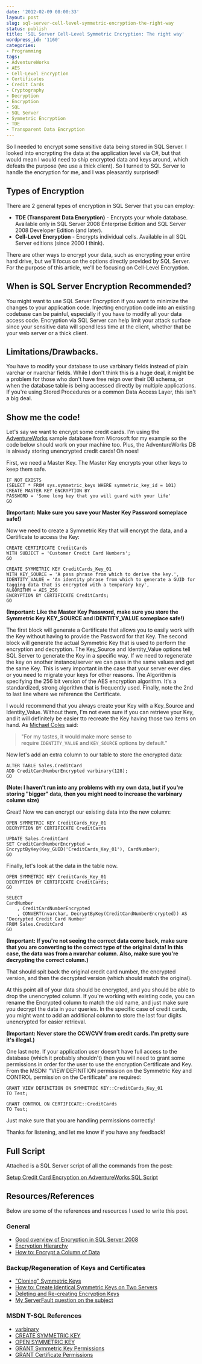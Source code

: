 ```yaml
---
date: '2012-02-09 08:00:33'
layout: post
slug: sql-server-cell-level-symmetric-encryption-the-right-way
status: publish
title: 'SQL Server Cell-Level Symmetric Encryption: The right way'
wordpress_id: '1160'
categories:
- Programming
tags:
- AdventureWorks
- AES
- Cell-Level Encryption
- Certificates
- Credit Cards
- Cryptography
- Decryption
- Encryption
- SQL
- SQL Server
- Symmetric Encryption
- TDE
- Transparent Data Encryption
---
```


So I needed to encrypt some sensitive data being stored in SQL Server. I looked into encrypting the data at the application level via C#, but that would mean I would need to ship encrypted data and keys around, which defeats the purpose (we use a thick client). So I turned to SQL Server to handle the encryption for me, and I was pleasantly surprised!

## Types of Encryption

There are 2 general types of encryption in SQL Server that you can employ:

- **TDE (Transparent Data Encryption)** - Encrypts your whole database. Available only in SQL Server 2008 Enterprise Edition and SQL Server 2008 Developer Edition (and later).
- **Cell-Level Encryption** - Encrypts individual cells. Available in all SQL Server editions (since 2000 I think).

There are other ways to encrypt your data, such as encrypting your entire hard drive, but we'll focus on the options directly provided by SQL Server. For the purpose of this article, we'll be focusing on Cell-Level Encryption.

## When is SQL Server Encryption Recommended?

You might want to use SQL Server Encryption if you want to minimize the changes to your application code. Injecting encryption code into an existing codebase can be painful, especially if you have to modify all your data access code. Encryption via SQL Server can help limit your attack surface since your sensitive data will spend less time at the client, whether that be your web server or a thick client.

## Limitations/Drawbacks.

You have to modify your database to use varbinary fields instead of plain varchar or nvarchar fields. While I don't think this is a huge deal, it might be a problem for those who don't have free reign over their DB schema, or when the database table is being accessed directly by multiple applications. If you're using Stored Procedures or a common Data Access Layer, this isn't a big deal.

## Show me the code!

Let's say we want to encrypt some credit cards. I'm using the [AdventureWorks](http://msftdbprodsamples.codeplex.com/) sample database from Microsoft for my example so the code below should work on your machine too. Plus, the AdventureWorks DB is already storing unencrypted credit cards! Oh noes!

First, we need a Master Key. The Master Key encrypts your other keys to keep them safe.

    IF NOT EXISTS
    (SELECT * FROM sys.symmetric_keys WHERE symmetric_key_id = 101)
    CREATE MASTER KEY ENCRYPTION BY
    PASSWORD = 'Some long key that you will guard with your life'
    GO

**(Important: Make sure you save your Master Key Password someplace safe!)**

Now we need to create a Symmetric Key that will encrypt the data, and a Certificate to access the Key:

    CREATE CERTIFICATE CreditCards
    WITH SUBJECT = 'Customer Credit Card Numbers';
    GO
    
    CREATE SYMMETRIC KEY CreditCards_Key_01
    WITH KEY_SOURCE = 'A pass phrase from which to derive the key.',
    IDENTITY_VALUE = 'An identity phrase from which to generate a GUID for tagging data that is encrypted with a temporary key',
    ALGORITHM = AES_256
    ENCRYPTION BY CERTIFICATE CreditCards;
    GO

**(Important: Like the Master Key Password, make sure you store the Symmetric Key KEY_SOURCE and IDENTITY_VALUE someplace safe!)**

The first block will generate a Certificate that allows you to easily work with the Key without having to provide the Password for that Key. The second block will generate the actual Symmetric Key that is used to perform the encryption and decryption. The Key_Source and Identity_Value options tell SQL Server to generate the Key in a specific way. If we need to regenerate the key on another instance/server we can pass in the same values and get the same Key. This is very important in the case that your server ever dies or you need to migrate your keys for other reasons. The Algorithm is specifying the 256 bit version of the AES encryption algorithm. It's a standardized, strong algorithm that is frequently used. Finally, note the 2nd to last line where we reference the Certificate.

I would recommend that you always create your Key with a Key_Source and Identity_Value. Without them, I'm not even sure if you can retrieve your Key, and it will definitely be easier tto recreate the Key having those two items on hand. As [Michael Coles](http://sqlblog.com/blogs/michael_coles/archive/2009/06/17/cloning-symmetric-keys.aspx) said:

> "For my tastes, it would make more sense to require `IDENTITY_VALUE` and `KEY_SOURCE` options by default."

Now let's add an extra column to our table to store the encrypted data:

    ALTER TABLE Sales.CreditCard
    ADD CreditCardNumberEncrypted varbinary(128);
    GO

**(Note: I haven't run into any problems with my own data, but if you're storing "bigger" data, then you might need to increase the varbinary column size)**

Great! Now we can encrypt our existing data into the new column:

    OPEN SYMMETRIC KEY CreditCards_Key_01
    DECRYPTION BY CERTIFICATE CreditCards
    
    UPDATE Sales.CreditCard
    SET CreditCardNumberEncrypted = EncryptByKey(Key_GUID('CreditCards_Key_01'), CardNumber);
    GO

Finally, let's look at the data in the table now.

    OPEN SYMMETRIC KEY CreditCards_Key_01
    DECRYPTION BY CERTIFICATE CreditCards;
    GO
    
    SELECT
    CardNumber
        , CreditCardNumberEncrypted
        , CONVERT(nvarchar, DecryptByKey(CreditCardNumberEncrypted)) AS 'Decrypted Credit Card Number'
    FROM Sales.CreditCard
    GO

**(Important: If you're not seeing the correct data come back, make sure that you are converting to the correct type of the original data! In this case, the data was from a nvarchar column. Also, make sure you're decrypting the correct column.)**

That should spit back the original credit card number, the encrypted version, and then the decrypted version (which should match the original).

At this point all of your data should be encrypted, and you should be able to drop the unencrypted column. If you're working with existing code, you can rename the Encrypted column to match the old name, and just make sure you decrypt the data in your queries. In the specific case of credit cards, you might want to add an additional column to store the last four digits unencrypted for easier retrieval.

**(Important: Never store the CCV/CVV from credit cards. I'm pretty sure it's illegal.)**

One last note. If your application user doesn't have full access to the database (which it probably shouldn't) then you will need to grant some permissions in order for the user to use the encryption Certificate and Key. From the MSDN: "VIEW DEFINITION permission on the Symmetric Key and CONTROL permission on the Certificate" are required:

    GRANT VIEW DEFINITION ON SYMMETRIC KEY::CreditCards_Key_01
    TO Test;
    
    GRANT CONTROL ON CERTIFICATE::CreditCards
    TO Test;

Just make sure that you are handling permissions correctly!

Thanks for listening, and let me know if you have any feedback!

## Full Script

Attached is a SQL Server script of all the commands from the post:

[Setup Credit Card Encryption on AdventureWorks SQL Script](http://www.johnnycode.com/blog/wp-content/uploads/2012/02/Setup-Credit-Card-Encryption-on-AdventureWorks.zip)

## Resources/References

Below are some of the references and resources I used to write this post.

### General

- [ Good overview of Encryption in SQL Server 2008](http://msdn.microsoft.com/en-us/library/cc278098(v=sql.100).aspx#_Toc189384675)
- [ Encryption Hierarchy](http://msdn.microsoft.com/en-us/library/ms189586(v=sql.100).aspx)
- [ How to: Encrypt a Column of Data](http://msdn.microsoft.com/en-us/library/ms179331(v=sql.100).aspx)

### Backup/Regeneration of Keys and Certificates

- [ "Cloning" Symmetric Keys](http://sqlblog.com/blogs/michael_coles/archive/2009/06/17/cloning-symmetric-keys.aspx)
- [ How to: Create Identical Symmetric Keys on Two Servers](http://msdn.microsoft.com/en-us/library/ms366281.aspx)
- [ Deleting and Re-creating Encryption Keys](http://msdn.microsoft.com/en-us/library/ms156010.aspx)
- [ My ServerFault question on the subject](http://serverfault.com/questions/356237/do-i-need-to-back-up-the-sql-server-encryption-password-and-symmetric-key/356303#356303)

### MSDN T-SQL References

- [ varbinary](http://msdn.microsoft.com/en-us/library/swbw1ewb(v=vs.80).aspx)
- [ CREATE SYMMETRIC KEY](http://msdn.microsoft.com/en-us/library/ms188357.aspx)
- [ OPEN SYMMETRIC KEY](http://msdn.microsoft.com/en-us/library/ms190499.aspx)
- [ GRANT Symmetric Key Permissions](http://msdn.microsoft.com/en-us/library/ms179887.aspx)
- [ GRANT Certificate Permissions](http://msdn.microsoft.com/en-us/library/ms186278.aspx)
